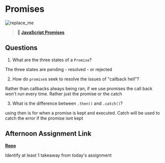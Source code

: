 # Promises

![replace_me](https://codeworks.blob.core.windows.net/public/assets/img/illustrations/placeholder.svg)

> **📖 [JavaScript Promises](https://codeworksacademy.com/fs-student-guide/resources/wk4/02-Promises)**

## Questions

1. What are the three states of a `Promise`?

The three states are pending - resolved - or rejected

2. How do `promise`s seek to resolve the issues of "callback hell"?

Rather than callbacks always being ran, if we use promises the call back won't run every time. Rather just the promise or the catch

3. What is the difference between `.then()` and `.catch()`?

using then is for when a promise is kept and executed. Catch will be used to catch the error if the promise isnt kept

## Afternoon Assignment Link

**[Repo](https://github.com/owennwoodward/late-spring22-mvcGregslist)**

Identify at least 1 takeaway from today's assignment
